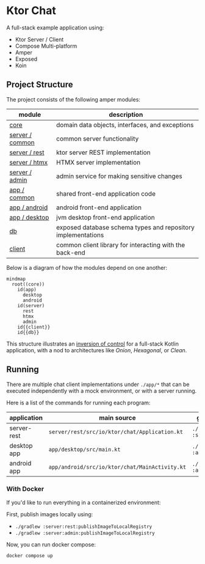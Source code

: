# Ktor Chat

A full-stack example application using:
- Ktor Server / Client
- Compose Multi-platform
- Amper
- Exposed 
- Koin

## Project Structure

The project consists of the following amper modules:

| module                           | description                                                  |
|----------------------------------|--------------------------------------------------------------|
| [core](core)                     | domain data objects, interfaces, and exceptions              |
| [server / common](server/common) | common server functionality                                  |
| [server / rest](server/rest)     | ktor server REST implementation                              |
| [server / htmx](server/htmx)     | HTMX server implementation                                   |
| [server / admin](server/admin)   | admin service for making sensitive changes                   |
| [app / common](app/common)       | shared front-end application code                            |
| [app / android](app/android)     | android front-end application                                |
| [app / desktop](app/desktop)     | jvm desktop front-end application                            |
| [db](db)                         | exposed database schema types and repository implementations |
| [client](client)                 | common client library for interacting with the back-end      |

Below is a diagram of how the modules depend on one another:

```mermaid
mindmap
  root((core))
    id(app)
      desktop
      android
    id(server)
      rest
      htmx
      admin
    id{{client}}
    id{{db}}
```

This structure illustrates an [inversion of control](https://en.wikipedia.org/wiki/Inversion_of_control) 
for a full-stack Kotlin application, with a nod to architectures like _Onion_, _Hexagonal_, or _Clean_.

## Running

There are multiple chat client implementations under `./app/*` that can be executed independently 
with a mock environment, or with a server running.

Here is a list of the commands for running each program:

| application | main source                                    | gradle command                  |
|-------------|------------------------------------------------|---------------------------------|
| server-rest | `server/rest/src/io/ktor/chat/Application.kt`  | `./gradlew :server:rest:run`    |
| desktop app | `app/desktop/src/main.kt`                      | `./gradlew :app:desktop:jvmRun` |
| android app | `app/android/src/io/ktor/chat/MainActivity.kt` | `./gradlew :app:android:jvmRun` |

### With Docker

If you'd like to run everything in a containerized environment:

First, publish images locally using:
 - `./gradlew :server:rest:publishImageToLocalRegistry`
 - `./gradlew :server:admin:publishImageToLocalRegistry`

Now, you can run docker compose:
```bash
docker compose up
```